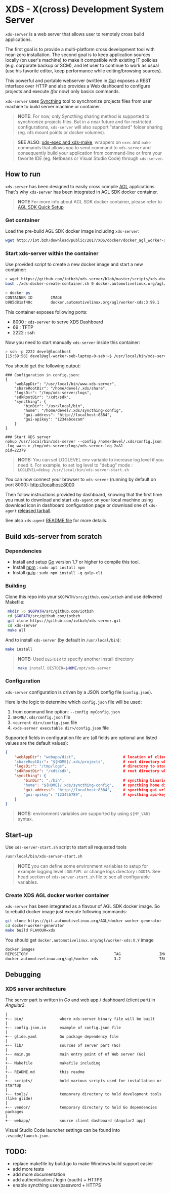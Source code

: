 # XDS - X(cross) Development System Server

`xds-server` is a web server that allows user to remotely cross build applications.

The first goal is to provide a multi-platform cross development tool with
near-zero installation.
The second goal is to keep application sources locally (on user's machine) to
make it compatible with existing IT policies (e.g. corporate backup or SCM),
and let user to continue to work as usual (use his favorite editor,
keep performance while editing/browsing sources).

This powerful and portable webserver (written in [Go](https://golang.org))
exposes a REST interface over HTTP and also provides a Web dashboard to configure projects and execute _(for now)_ only basics commands.

`xds-server` uses [Syncthing](https://syncthing.net/) tool to synchronize
projects files from user machine to build server machine or container.

> **NOTE**: For now, only Syncthing sharing method is supported to synchronize
projects files. But in a near future and for restricted configurations, `xds-server`
will also support "standard" folder sharing (eg. nfs mount points or docker
volumes).

> **SEE ALSO**: [xds-exec and xds-make](https://github.com/iotbzh/xds-make),
wrappers on `exec` and `make` commands that allows you to send command to
`xds-server` and consequently build your application from command-line or from
your favorite IDE (eg. Netbeans or Visual Studio Code) through `xds-server`.

## How to run

`xds-server` has been designed to easily cross compile
[AGL](https://www.automotivelinux.org/) applications. That's why `xds-server` has
been integrated in AGL SDK docker container.

>**NOTE** For more info about AGL SDK docker container, please refer to
[AGL SDK Quick Setup](http://docs.automotivelinux.org/docs/getting_started/en/dev/reference/setup-sdk-environment.html)

### Get container

Load the pre-build AGL SDK docker image including `xds-server`:
```bash
wget http://iot.bzh/download/public/2017/XDS/docker/docker_agl_worker-xds-latest.tar.xz | docker load
```

### Start xds-server within the container

Use provided script to create a new docker image and start a new container:
```bash
> wget https://github.com/iotbzh/xds-server/blob/master/scripts/xds-docker-create-container.sh
bash ./xds-docker-create-container.sh 0 docker.automotivelinux.org/agl/worker-xds:3.99.1

> docker ps
CONTAINER ID        IMAGE                                               COMMAND                  CREATED              STATUS              PORTS                                                                                         NAMES
b985d81af40c        docker.automotivelinux.org/agl/worker-xds:3.99.1       "/usr/bin/wait_for..."   6 days ago           Up 4 hours          0.0.0.0:8000->8000/tcp, 0.0.0.0:69->69/udp, 0.0.0.0:10809->10809/tcp, 0.0.0.0:2222->22/tcp    agl-worker-seb-laptop-0-seb
```

This container exposes following ports:
  - 8000 : `xds-server` to serve XDS Dashboard
  - 69   : TFTP
  - 2222 : ssh

Now you need to start manually `xds-server` inside this container:
```bash
> ssh -p 2222 devel@localhost
[15:59:58] devel@agl-worker-seb-laptop-0-seb:~$ /usr/local/bin/xds-server-start.sh
```
You should get the following output:
```
### Configuration in config.json:
{
    "webAppDir": "/usr/local/bin/www-xds-server",
    "shareRootDir": "/home/devel/.xds/share",
    "logsDir": "/tmp/xds-server/logs",
    "sdkRootDir": "/xdt/sdk",
    "syncthing": {
        "binDir": "/usr/local/bin",
        "home": "/home/devel/.xds/syncthing-config",
        "gui-address": "http://localhost:8384",
        "gui-apikey": "1234abcezam"
    }
}

### Start XDS server
nohup /usr/local/bin/xds-server --config /home/devel/.xds/config.json -log warn > /tmp/xds-server/logs/xds-server.log 2>&1
pid=22379
```

>**NOTE:** You can set LOGLEVEL env variable to increase log level if you need it.
> For example, to set log level to "debug" mode : ` LOGLEVEL=debug /usr/local/bin/xds-server-start.sh`

You can now connect your browser to `xds-server` (running by default on port 8000):
[http://localhost:8000](http://localhost:8000)

Then follow instructions provided by dashboard, knowing that the first time you
must to download and start `xds-agent` on your local machine using download icon
in dashboard configuration page or download one of `xds-agent` [released tarball](https://github.com/iotbzh/xds-agent/releases).

See also `xds-agent` [README file](https://github.com/iotbzh/xds-agent) for more
details.


## Build xds-server from scratch

### Dependencies

- Install and setup [Go](https://golang.org/doc/install) version 1.7 or
higher to compile this tool.
- Install [npm](https://www.npmjs.com/) : `sudo apt install npm`
- Install [gulp](http://gulpjs.com/) : `sudo npm install -g gulp-cli`


### Building

Clone this repo into your `$GOPATH/src/github.com/iotbzh` and use delivered Makefile:
```bash
 mkdir -p $GOPATH/src/github.com/iotbzh
 cd $GOPATH/src/github.com/iotbzh
 git clone https://github.com/iotbzh/xds-server.git
 cd xds-server
 make all
```

And to install `xds-server` (by default in `/usr/local/bin`):
```bash
make install
```

>**NOTE:** Used `DESTDIR` to specify another install directory
>```bash
>make install DESTDIR=$HOME/opt/xds-server
>```

### Configuration

`xds-server` configuration is driven by a JSON config file (`config.json`).

Here is the logic to determine which `config.json` file will be used:
1. from command line option: `--config myConfig.json`
2. `$HOME/.xds/config.json` file
3. `<current dir>/config.json` file
4. `<xds-server executable dir>/config.json` file

Supported fields in configuration file are (all fields are optional and listed values are the default values):
```json
{
    "webAppDir": "webapp/dist",                     # location of client dashboard (default: webapp/dist)
    "shareRootDir": "${HOME}/.xds/projects",        # root directory where projects will be copied
    "logsDir": "/tmp/logs",                         # directory to store logs (eg. syncthing output)
    "sdkRootDir": "/xdt/sdk",                       # root directory where cross SDKs are installed
    "syncthing": {
        "binDir": "./bin",                          # syncthing binaries directory (default: executable directory)
        "home": "${HOME}/.xds/syncthing-config",    # syncthing home directory (usually .../syncthing-config)
        "gui-address": "http://localhost:8384",     # syncthing gui url (default http://localhost:8384)
        "gui-apikey": "123456789",                  # syncthing api-key to use (default auto-generated)
    }
}
```

>**NOTE:** environment variables are supported by using `${MY_VAR}` syntax.


## Start-up

Use `xds-server-start.sh` script to start all requested tools
```bash
/usr/local/bin/xds-server-start.sh
```

>**NOTE** you can define some environment variables to setup for example
logging level `LOGLEVEL` or change logs directory `LOGDIR`.
See head section of `xds-server-start.sh` file to see all configurable variables.


### Create XDS AGL docker worker container

`xds-server` has been integrated as a flavour of AGL SDK docker image. So to rebuild
docker image just execute following commands:
```bash
git clone https://git.automotivelinux.org/AGL/docker-worker-generator
cd docker-worker-generator
make build FLAVOUR=xds
```

You should get `docker.automotivelinux.org/agl/worker-xds:X.Y` image

```bash
docker images
REPOSITORY                                      TAG                 IMAGE ID            CREATED             SIZE
docker.automotivelinux.org/agl/worker-xds       3.2                 786d65b2792c        6 days ago          602MB
```

## Debugging

### XDS server architecture

The server part is written in *Go* and web app / dashboard (client part) in
*Angular2*.

```
|
+-- bin/                where xds-server binary file will be built
|
+-- config.json.in      example of config.json file
|
+-- glide.yaml          Go package dependency file
|
+-- lib/                sources of server part (Go)
|
+-- main.go             main entry point of of Web server (Go)
|
+-- Makefile            makefile including
|
+-- README.md           this readme
|
+-- scripts/            hold various scripts used for installation or startup
|
+-- tools/              temporary directory to hold development tools (like glide)
|
+-- vendor/             temporary directory to hold Go dependencies packages
|
+-- webapp/             source client dashboard (Angular2 app)
```

Visual Studio Code launcher settings can be found into `.vscode/launch.json`.


## TODO:

- replace makefile by build.go to make Windows build support easier
- add more tests
- add more documentation
- add authentication / login (oauth) + HTTPS
- enable syncthing user/password + HTTPS
